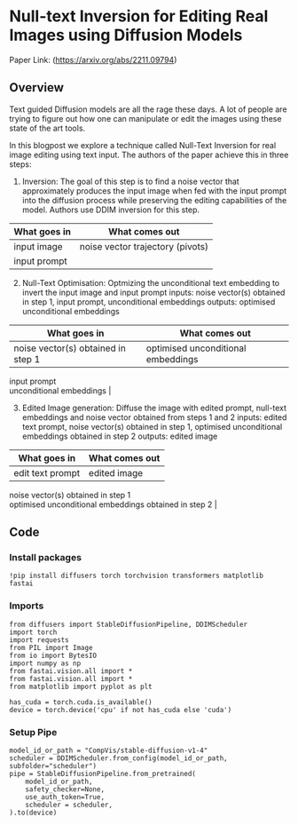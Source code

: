 # Null-text Inversion for Editing Real Images using Diffusion Models

Paper Link: (https://arxiv.org/abs/2211.09794)

## Overview

Text guided Diffusion models are all the rage these days. A lot of people are trying to figure out how one can manipulate or edit the images using these state of the art tools.

In this blogpost we explore a technique called Null-Text Inversion for real image editing using text input. The authors of the paper achieve this in three steps:

1. Inversion: The goal of this step is to find a noise vector that approximately produces the input image when fed with the input prompt into the diffusion process while preserving the editing capabilities of the model. Authors use DDIM inversion for this step.

| What goes in | What comes out |
|-|-|
| input image   | noise vector trajectory (pivots) |  
input prompt    |  

2. Null-Text Optimisation: Optmizing the unconditional text embedding to invert the input image and input prompt
inputs: noise vector(s) obtained in step 1, input prompt, unconditional embeddings
outputs: optimised unconditional embeddings

| What goes in | What comes out |
|-|-|
| noise vector(s) obtained in step 1  | optimised unconditional embeddings |   
input prompt   
unconditional embeddings | 

3. Edited Image generation: Diffuse the image with edited prompt, null-text embeddings and noise vector obtained from steps 1 and 2
inputs: edited text prompt, noise vector(s) obtained in step 1, optimised unconditional embeddings obtained in step 2
outputs: edited image

| What goes in | What comes out |
|-|-|
| edit text prompt  | edited image |   
noise vector(s) obtained in step 1   
optimised unconditional embeddings obtained in step 2 | 

## Code

### Install packages

```
!pip install diffusers torch torchvision transformers matplotlib fastai
```

### Imports
```
from diffusers import StableDiffusionPipeline, DDIMScheduler
import torch
import requests
from PIL import Image
from io import BytesIO
import numpy as np
from fastai.vision.all import *
from fastai.vision.all import *
from matplotlib import pyplot as plt

has_cuda = torch.cuda.is_available()
device = torch.device('cpu' if not has_cuda else 'cuda')
```

### Setup Pipe
```
model_id_or_path = "CompVis/stable-diffusion-v1-4"
scheduler = DDIMScheduler.from_config(model_id_or_path, subfolder="scheduler")
pipe = StableDiffusionPipeline.from_pretrained(
    model_id_or_path,
    safety_checker=None,
    use_auth_token=True,
    scheduler = scheduler,
).to(device)

```

